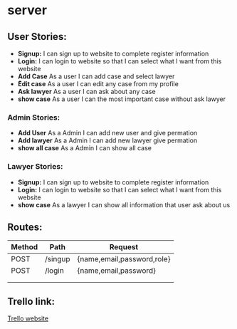 # server

## User Stories:

- **Signup:**  I can sign up to website to complete register information 
- **Login:**  I can login to website so that I can select what I want from this website 
- **Add Case** As a user I can add case and select lawyer
- **ُEdit case** As a user I can edit any case from my profile 
- **Ask lawyer** As a user I can ask about any case 
- **show case** As a user I can the most important case without ask lawyer

### Admin Stories:
- **Add User** As a Admin I can add new user and give permation 
- **Add lawyer** As a Admin I can add new lawyer give permation  
- **show  all case** As a Admin I can show all case

### Lawyer Stories: 
- **Signup:**  I can sign up to website to complete register information 
- **Login:**  I can login to website so that I can select what I want from this website 
- **show case** As a lawyer I can show all information that user ask about us 

## Routes:
|Method         |Path           |Request                        |
| ------------- | ------------- |-------------------------------|
| POST          | /singup       | {name,email,password,role}    |
| POST          | /login        | {name,email,password}         |
|               |               |                               |
|               |               |                               |




## Trello link:
[Trello website](https://trello.com/b/wgen9s3X/mp-project-mohammed-ali-backend)